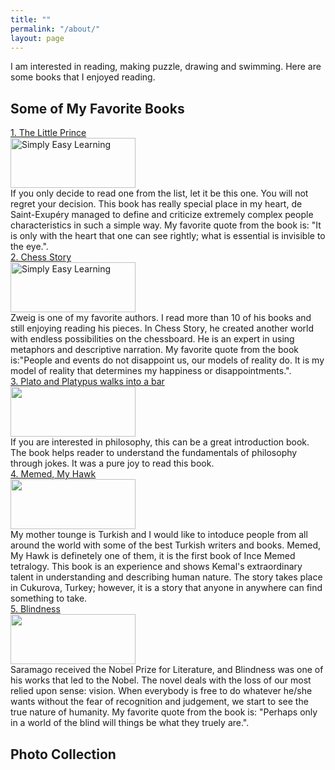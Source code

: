 ```yaml
---
title: ""
permalink: "/about/"
layout: page
---
```

I am interested in reading, making puzzle, drawing and swimming. Here are some books that I enjoyed reading. 
## Some of My Favorite Books
<a href="https://en.wikipedia.org/wiki/The_Little_Prince">1. The Little Prince</a>
<br>
<img src="https://lh3.googleusercontent.com/pd1cIhQDdTJGqVI2uwFwzL2IhEbssAfb7hbOjN8sb4BXGmKKR9OlfSYbq6cO91rzOXZZB_Nokww-Jw0yEY_wBoilpEE6gO9zdlDZ9uam3ZC2wJONeS2n98_JpOFlONfHz2ebnr6ErQ=w2400" alt="Simply Easy Learning" width="200" height="80"> 
<br>
If you only decide to read one from the list, let it be this one. You will not regret your decision. This book has really special place in my heart, de Saint-Exupéry managed to define and criticize extremely complex people characteristics in such a simple way. 
My favorite quote from the book is: "It is only with the heart that one can see rightly; what is essential is invisible to the eye.".
<br>
<a href="https://en.wikipedia.org/wiki/The_Royal_Game">2. Chess Story</a>
<br>
<img src="https://lh3.googleusercontent.com/ZPWEanAMyFuJ9n4f5gGyeqEzNKQ-lQuIeCfCsMU0E1DlCc3MFTzWDbyZObaxUiobSz-J1QxA_8lMxOVtiSshKvL9aSX5L_UcjFLMK4i6sxV825tvLJAjwnpK0hUIF5w6L_ltVYvEzg=w2400" alt="Simply Easy Learning" width="200" height="80">
<br>
Zweig is one of my favorite authors. I read more than 10 of his books and still enjoying reading his pieces. In Chess Story, he created another world with endless possibilities on the chessboard. He is an expert in using metaphors and descriptive narration. My favorite quote from the book is:"People and events do not disappoint us, our models of reality do. It is my model of reality that determines my happiness or disappointments.".
<br>
<a href="https://en.wikipedia.org/wiki/Plato_and_a_Platypus_Walk_Into_a_Bar">3. Plato and Platypus walks into a bar </a>
<br>
<img src="" width="200" height="80">
<br>
If you are interested in philosophy, this can be a great introduction book. The book helps reader to understand the fundamentals of philosophy through jokes. It was a pure joy to read this book. 
<br>
<a href="https://en.wikipedia.org/wiki/Memed,_My_Hawk">4. Memed, My Hawk </a>
<br>
<img src="" width="200" height="80">
<br>
My mother tounge is Turkish and I would like to intoduce people from all around the world with some of the best Turkish writers and books. Memed, My Hawk is definetely one of them, it is the first book of Ince Memed tetralogy. This book is an experience and shows Kemal's extraordinary talent in understanding and describing human nature. The story takes place in Cukurova, Turkey; however, it is a story that anyone in anywhere can find something to take. 
<br>
<a href="https://en.wikipedia.org/wiki/Blindness_(novel)">5. Blindness </a>
<br>
<img src="" width="200" height="80">
<br>
Saramago received the Nobel Prize for Literature, and Blindness was one of his works that led to the Nobel. The novel deals with the loss of our most relied upon sense: vision. When everybody is free to do whatever he/she wants without the fear of recognition and judgement, we start to see the true nature of humanity. My favorite quote from the book is: "Perhaps only in a world of the blind will things be what they truely are.".
<br>




## Photo Collection





